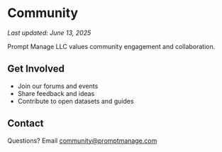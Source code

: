 # Community

_Last updated: June 13, 2025_

Prompt Manage LLC values community engagement and collaboration.

## Get Involved
- Join our forums and events
- Share feedback and ideas
- Contribute to open datasets and guides

## Contact
Questions? Email [community@promptmanage.com](mailto:community@promptmanage.com) 